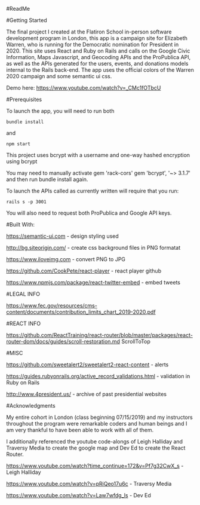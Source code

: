 #ReadMe

#Getting Started

The final project I created at the Flatiron School in-person software development program in London, this app is a campaign site for Elizabeth Warren, who is running for the Democratic nomination for President in 2020. This site uses React and Ruby on Rails and calls on the Google Civic Information, Maps Javascript, and Geocoding APIs and the ProPublica API, as well as the APIs generated for the users, events, and donations models internal to the Rails back-end. The app uses the official colors of the Warren 2020 campaign and some semantic ui css.   

Demo here: https://www.youtube.com/watch?v=_CMc1fOTbcU

#Prerequisites

To launch the app, you will need to run both 

```bundle install``` 

and 

```npm start ```

This project uses bcrypt with a username and one-way hashed encryption using bcrypt

You may need to manually activate gem 'rack-cors' gem 'bcrypt', '~> 3.1.7' and then run bundle install again.

To launch the APIs called as currently written will require that you run: 

```rails s -p 3001```

You will also need to request both ProPublica and Google API keys. 

#Built With: 

https://semantic-ui.com - design styling used

http://bg.siteorigin.com/ - create css background files in PNG formatat 

https://www.iloveimg.com - convert PNG to JPG

https://github.com/CookPete/react-player - react player github

https://www.npmjs.com/package/react-twitter-embed - embed tweets

#LEGAL INFO 

https://www.fec.gov/resources/cms-content/documents/contribution_limits_chart_2019-2020.pdf 

#REACT INFO 

https://github.com/ReactTraining/react-router/blob/master/packages/react-router-dom/docs/guides/scroll-restoration.md ScrollToTop

#MISC 

https://github.com/sweetalert2/sweetalert2-react-content - alerts

https://guides.rubyonrails.org/active_record_validations.html - validation in Ruby on Rails

http://www.4president.us/ - archive of past presidential websites 

#Acknowledgments

My entire cohort in London (class beginning 07/15/2019) and my instructors throughout the program were remarkable coders and human beings and I am very thankful to have been able to work with all of them. 

I additionally referenced the youtube code-alongs of Leigh Halliday and Traversy Media to create the google map and Dev Ed to create the React Router.

https://www.youtube.com/watch?time_continue=172&v=Pf7g32CwX_s - Leigh Halliday

https://www.youtube.com/watch?v=pRiQeo17u6c - Traversy Media

https://www.youtube.com/watch?v=Law7wfdg_ls - Dev Ed

